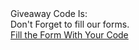 <html>
<head>
  <meta charset="UTF-8">
  <title>title</title>
</head>
<body>
<div class="intro-lead-in">Giveaway Code Is:</div>
<div class="intro-heading text-uppercase"> <?php echo rand(1000,9999); ?></div>
<div class="intro-lead-in">Don't Forget to fill our forms.</div>
<a class="btn btn-primary btn-xl text-uppercase js-scroll-trigger" href= GOOGLE FORM'S LINK >Fill the Form With Your Code</a>
</body>
</html>
